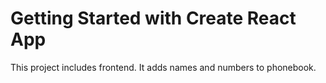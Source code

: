 # Getting Started with Create React App

This project includes frontend. It adds names and numbers to phonebook.
